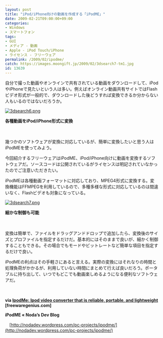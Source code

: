 ```yaml
---
layout: post
title: "iPod/iPhone向けの動画を作成する「iPodME」"
date: 2009-02-21T09:00:00+09:00
categories:
- Windows
- スマートフォン
tags: 
- GUI
- メディア - 動画
- Apple - iPod Touch/iPhone
- ライセンス - フリーウェア
permalink: /2009/02/ipodme/
catch: https://images.moongift.jp/2009/02/3dsearch7-tm1.jpg
id: 13639
---
```

自分で撮った動画やオンラインで共有されている動画をダウンロードして、iPodやiPhoneで見たいという人は多い。例えばオンライン動画共有サイトではFlashビデオ形式が一般的で、ダウンロードした後どうすれば変換できるか分からない人もいるのではないだろうか。

  

[![3dsearch6.png](https://images.moongift.jp/2009/02/3dsearch6-tm2.jpg)](https://images.moongift.jp/2009/02/3dsearch62.png)  
  
**各種動画をiPod/iPhone形式に変換**

  

　

  

幾つかのソフトウェアが変換に対応しているが、簡単に変換したいと思う人はiPodMEを使ってみよう。

  

今回紹介するフリーウェアはiPodME、iPod/iPhone向けに動画を変換するソフトウェアだ。ソースコードは公開されているがライセンスは明記されていなかったのでご注意いただきたい。

  
<!--more-->

iPodMEは各種動画フォーマットに対応しており、MPEG4形式に変換する。変換機能はFFMPEGを利用しているので、多種多様な形式に対応しているのは間違いなく、Flashビデオも対象になっている。

  

[![3dsearch7.png](https://images.moongift.jp/2009/02/3dsearch7-tm1.jpg)](https://images.moongift.jp/2009/02/3dsearch71.png)  
  
**細かな制御も可能**

  

　

  

変換は簡単で、ファイルをドラッグアンドドロップで追加したら、変換後のサイズとプロファイルを指定するだけだ。基本的にはそのままで良いが、細かく制御することもできる。その場合でもモードやビットレートなど簡単な項目を指定するだけで良い。

  

iPodMEの利点はその手軽さにあると言える。実際の変換にはそれなりの時間と処理負荷がかかるが、利用していない時間にまとめて行えば良いだろう。ポータブルに持ち出して、いつでもどこでも動画楽しめるようになる便利なソフトウェアだ。

  

　

  

**via [IpodMe: Ipod video converter that is reliable, portable, and lightweight](http://www.freewaregenius.com/2009/02/17/ipodme-ipod-video-converter-that-is-reliable-portable-and-lightweight/) [freewaregenius.com]**

  

**iPodME « Noda’s Dev Blog**  
  
　[http://nodadev.wordpress.com/pc-projects/ipodme/](http://nodadev.wordpress.com/pc-projects/ipodme/)

  
